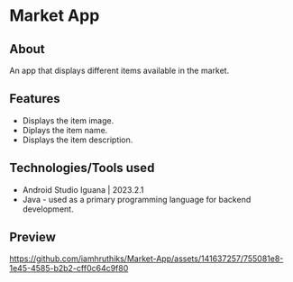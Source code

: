 # Market App

## About
An app that displays different items available in the market.

## Features
- Displays the item image.
- Diplays the item name.
- Displays the item description.

## Technologies/Tools used
- Android Studio Iguana | 2023.2.1
- Java - used as a primary programming language for backend development.

## Preview


https://github.com/iamhruthiks/Market-App/assets/141637257/755081e8-1e45-4585-b2b2-cff0c64c9f80





















